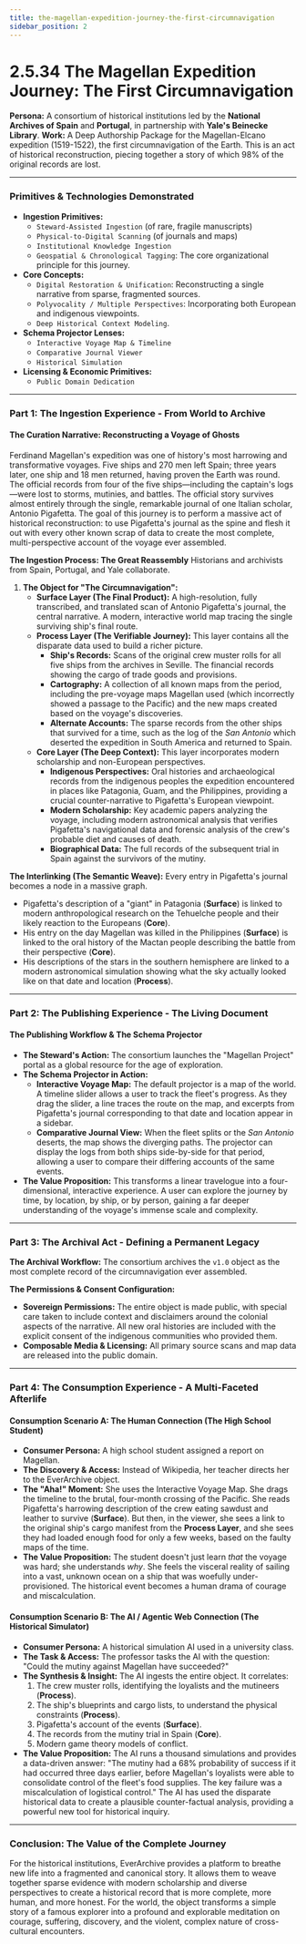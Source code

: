 ```yaml
---
title: the-magellan-expedition-journey-the-first-circumnavigation
sidebar_position: 2
---
```


# 2.5.34 The Magellan Expedition Journey: The First Circumnavigation

**Persona:** A consortium of historical institutions led by the **National Archives of Spain** and **Portugal**, in partnership with **Yale's Beinecke Library**.
**Work:** A Deep Authorship Package for the Magellan-Elcano expedition (1519-1522), the first circumnavigation of the Earth. This is an act of historical reconstruction, piecing together a story of which 98% of the original records are lost.

---

### **Primitives & Technologies Demonstrated**

*   **Ingestion Primitives:**
    *   `Steward-Assisted Ingestion` (of rare, fragile manuscripts)
    *   `Physical-to-Digital Scanning` (of journals and maps)
    *   `Institutional Knowledge Ingestion`
    *   `Geospatial & Chronological Tagging`: The core organizational principle for this journey.
*   **Core Concepts:**
    *   `Digital Restoration & Unification`: Reconstructing a single narrative from sparse, fragmented sources.
    *   `Polyvocality / Multiple Perspectives`: Incorporating both European and indigenous viewpoints.
    *   `Deep Historical Context Modeling`.
*   **Schema Projector Lenses:**
    *   `Interactive Voyage Map & Timeline`
    *   `Comparative Journal Viewer`
    *   `Historical Simulation`
*   **Licensing & Economic Primitives:**
    *   `Public Domain Dedication`

---

### **Part 1: The Ingestion Experience - From World to Archive**

#### **The Curation Narrative: Reconstructing a Voyage of Ghosts**
Ferdinand Magellan's expedition was one of history's most harrowing and transformative voyages. Five ships and 270 men left Spain; three years later, one ship and 18 men returned, having proven the Earth was round. The official records from four of the five ships—including the captain's logs—were lost to storms, mutinies, and battles. The official story survives almost entirely through the single, remarkable journal of one Italian scholar, Antonio Pigafetta. The goal of this journey is to perform a massive act of historical reconstruction: to use Pigafetta's journal as the spine and flesh it out with every other known scrap of data to create the most complete, multi-perspective account of the voyage ever assembled.

**The Ingestion Process: The Great Reassembly**
Historians and archivists from Spain, Portugal, and Yale collaborate.

1.  **The Object for "The Circumnavigation":**
    *   **Surface Layer (The Final Product):** A high-resolution, fully transcribed, and translated scan of Antonio Pigafetta's journal, the central narrative. A modern, interactive world map tracing the single surviving ship's final route.
    *   **Process Layer (The Verifiable Journey):** This layer contains all the disparate data used to build a richer picture.
        *   **Ship's Records:** Scans of the original crew muster rolls for all five ships from the archives in Seville. The financial records showing the cargo of trade goods and provisions.
        *   **Cartography:** A collection of all known maps from the period, including the pre-voyage maps Magellan used (which incorrectly showed a passage to the Pacific) and the new maps created based on the voyage's discoveries.
        *   **Alternate Accounts:** The sparse records from the other ships that survived for a time, such as the log of the *San Antonio* which deserted the expedition in South America and returned to Spain.
    *   **Core Layer (The Deep Context):** This layer incorporates modern scholarship and non-European perspectives.
        *   **Indigenous Perspectives:** Oral histories and archaeological records from the indigenous peoples the expedition encountered in places like Patagonia, Guam, and the Philippines, providing a crucial counter-narrative to Pigafetta's European viewpoint.
        *   **Modern Scholarship:** Key academic papers analyzing the voyage, including modern astronomical analysis that verifies Pigafetta's navigational data and forensic analysis of the crew's probable diet and causes of death.
        *   **Biographical Data:** The full records of the subsequent trial in Spain against the survivors of the mutiny.

**The Interlinking (The Semantic Weave):**
Every entry in Pigafetta's journal becomes a node in a massive graph.
*   Pigafetta's description of a "giant" in Patagonia (**Surface**) is linked to modern anthropological research on the Tehuelche people and their likely reaction to the Europeans (**Core**).
*   His entry on the day Magellan was killed in the Philippines (**Surface**) is linked to the oral history of the Mactan people describing the battle from their perspective (**Core**).
*   His descriptions of the stars in the southern hemisphere are linked to a modern astronomical simulation showing what the sky actually looked like on that date and location (**Process**).

---

### **Part 2: The Publishing Experience - The Living Document**

#### **The Publishing Workflow & The Schema Projector**
*   **The Steward's Action:** The consortium launches the "Magellan Project" portal as a global resource for the age of exploration.
*   **The Schema Projector in Action:**
    *   **Interactive Voyage Map:** The default projector is a map of the world. A timeline slider allows a user to track the fleet's progress. As they drag the slider, a line traces the route on the map, and excerpts from Pigafetta's journal corresponding to that date and location appear in a sidebar.
    *   **Comparative Journal View:** When the fleet splits or the *San Antonio* deserts, the map shows the diverging paths. The projector can display the logs from both ships side-by-side for that period, allowing a user to compare their differing accounts of the same events.
*   **The Value Proposition:** This transforms a linear travelogue into a four-dimensional, interactive experience. A user can explore the journey by time, by location, by ship, or by person, gaining a far deeper understanding of the voyage's immense scale and complexity.

---

### **Part 3: The Archival Act - Defining a Permanent Legacy**

**The Archival Workflow:**
The consortium archives the `v1.0` object as the most complete record of the circumnavigation ever assembled.

**The Permissions & Consent Configuration:**
*   **Sovereign Permissions:** The entire object is made public, with special care taken to include context and disclaimers around the colonial aspects of the narrative. All new oral histories are included with the explicit consent of the indigenous communities who provided them.
*   **Composable Media & Licensing:** All primary source scans and map data are released into the public domain.

---

### **Part 4: The Consumption Experience - A Multi-Faceted Afterlife**

#### **Consumption Scenario A: The Human Connection (The High School Student)**
*   **Consumer Persona:** A high school student assigned a report on Magellan.
*   **The Discovery & Access:** Instead of Wikipedia, her teacher directs her to the EverArchive object.
*   **The "Aha!" Moment:** She uses the Interactive Voyage Map. She drags the timeline to the brutal, four-month crossing of the Pacific. She reads Pigafetta's harrowing description of the crew eating sawdust and leather to survive (**Surface**). But then, in the viewer, she sees a link to the original ship's cargo manifest from the **Process Layer**, and she sees they had loaded enough food for only a few weeks, based on the faulty maps of the time.
*   **The Value Proposition:** The student doesn't just learn *that* the voyage was hard; she understands *why*. She feels the visceral reality of sailing into a vast, unknown ocean on a ship that was woefully under-provisioned. The historical event becomes a human drama of courage and miscalculation.

#### **Consumption Scenario B: The AI / Agentic Web Connection (The Historical Simulator)**
*   **Consumer Persona:** A historical simulation AI used in a university class.
*   **The Task & Access:** The professor tasks the AI with the question: "Could the mutiny against Magellan have succeeded?"
*   **The Synthesis & Insight:** The AI ingests the entire object. It correlates:
    1.  The crew muster rolls, identifying the loyalists and the mutineers (**Process**).
    2.  The ship's blueprints and cargo lists, to understand the physical constraints (**Process**).
    3.  Pigafetta's account of the events (**Surface**).
    4.  The records from the mutiny trial in Spain (**Core**).
    5.  Modern game theory models of conflict.
*   **The Value Proposition:** The AI runs a thousand simulations and provides a data-driven answer: "The mutiny had a 68% probability of success if it had occurred three days earlier, before Magellan's loyalists were able to consolidate control of the fleet's food supplies. The key failure was a miscalculation of logistical control." The AI has used the disparate historical data to create a plausible counter-factual analysis, providing a powerful new tool for historical inquiry.

---

### **Conclusion: The Value of the Complete Journey**
For the historical institutions, EverArchive provides a platform to breathe new life into a fragmented and canonical story. It allows them to weave together sparse evidence with modern scholarship and diverse perspectives to create a historical record that is more complete, more human, and more honest. For the world, the object transforms a simple story of a famous explorer into a profound and explorable meditation on courage, suffering, discovery, and the violent, complex nature of cross-cultural encounters.